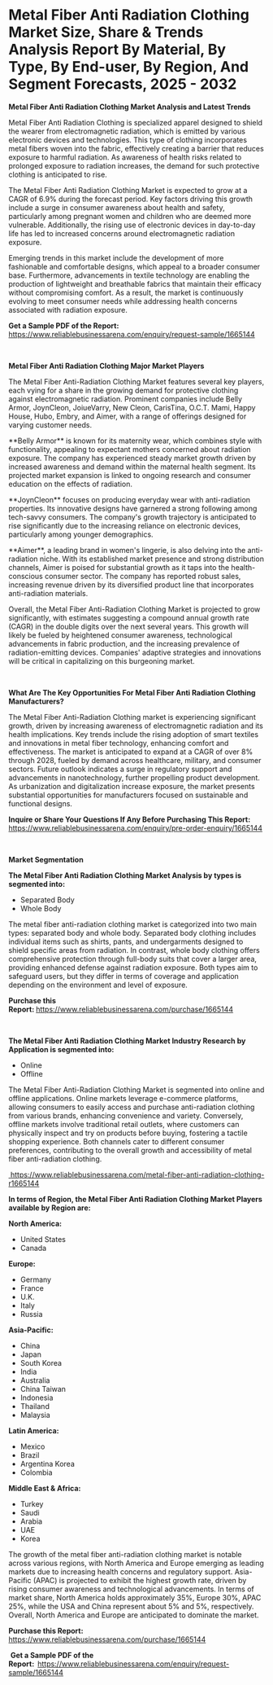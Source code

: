 <p><h1>Metal Fiber Anti Radiation Clothing Market Size, Share & Trends Analysis Report By Material, By Type, By End-user, By Region, And Segment Forecasts, 2025 - 2032</h1></p><p><strong>Metal Fiber Anti Radiation Clothing Market Analysis and Latest Trends</strong></p>
<p><p>Metal Fiber Anti Radiation Clothing is specialized apparel designed to shield the wearer from electromagnetic radiation, which is emitted by various electronic devices and technologies. This type of clothing incorporates metal fibers woven into the fabric, effectively creating a barrier that reduces exposure to harmful radiation. As awareness of health risks related to prolonged exposure to radiation increases, the demand for such protective clothing is anticipated to rise.</p><p>The Metal Fiber Anti Radiation Clothing Market is expected to grow at a CAGR of 6.9% during the forecast period. Key factors driving this growth include a surge in consumer awareness about health and safety, particularly among pregnant women and children who are deemed more vulnerable. Additionally, the rising use of electronic devices in day-to-day life has led to increased concerns around electromagnetic radiation exposure.</p><p>Emerging trends in this market include the development of more fashionable and comfortable designs, which appeal to a broader consumer base. Furthermore, advancements in textile technology are enabling the production of lightweight and breathable fabrics that maintain their efficacy without compromising comfort. As a result, the market is continuously evolving to meet consumer needs while addressing health concerns associated with radiation exposure.</p></p>
<p><strong>Get a Sample PDF of the Report:&nbsp;</strong> <a href="https://www.reliablebusinessarena.com/enquiry/request-sample/1665144?utm_campaign=3582&utm_medium=2&utm_source=Github&utm_content=ia&utm_term=18042025&utm_id=metal-fiber-anti-radiation-clothing">https://www.reliablebusinessarena.com/enquiry/request-sample/1665144</a></p>
<p>&nbsp;</p>
<p><strong>Metal Fiber Anti Radiation Clothing Major Market Players</strong></p>
<p><p>The Metal Fiber Anti-Radiation Clothing Market features several key players, each vying for a share in the growing demand for protective clothing against electromagnetic radiation. Prominent companies include Belly Armor, JoynCleon, JoiueVarry, New Cleon, CarisTina, O.C.T. Mami, Happy House, Hubo, Embry, and Aimer, with a range of offerings designed for varying customer needs.</p><p>**Belly Armor** is known for its maternity wear, which combines style with functionality, appealing to expectant mothers concerned about radiation exposure. The company has experienced steady market growth driven by increased awareness and demand within the maternal health segment. Its projected market expansion is linked to ongoing research and consumer education on the effects of radiation.</p><p>**JoynCleon** focuses on producing everyday wear with anti-radiation properties. Its innovative designs have garnered a strong following among tech-savvy consumers. The company's growth trajectory is anticipated to rise significantly due to the increasing reliance on electronic devices, particularly among younger demographics.</p><p>**Aimer**, a leading brand in women's lingerie, is also delving into the anti-radiation niche. With its established market presence and strong distribution channels, Aimer is poised for substantial growth as it taps into the health-conscious consumer sector. The company has reported robust sales, increasing revenue driven by its diversified product line that incorporates anti-radiation materials.</p><p>Overall, the Metal Fiber Anti-Radiation Clothing Market is projected to grow significantly, with estimates suggesting a compound annual growth rate (CAGR) in the double digits over the next several years. This growth will likely be fueled by heightened consumer awareness, technological advancements in fabric production, and the increasing prevalence of radiation-emitting devices. Companies' adaptive strategies and innovations will be critical in capitalizing on this burgeoning market.</p></p>
<p>&nbsp;</p>
<p><strong>What Are The Key Opportunities For Metal Fiber Anti Radiation Clothing Manufacturers?</strong></p>
<p><p>The Metal Fiber Anti-Radiation Clothing market is experiencing significant growth, driven by increasing awareness of electromagnetic radiation and its health implications. Key trends include the rising adoption of smart textiles and innovations in metal fiber technology, enhancing comfort and effectiveness. The market is anticipated to expand at a CAGR of over 8% through 2028, fueled by demand across healthcare, military, and consumer sectors. Future outlook indicates a surge in regulatory support and advancements in nanotechnology, further propelling product development. As urbanization and digitalization increase exposure, the market presents substantial opportunities for manufacturers focused on sustainable and functional designs.</p></p>
<p><strong>Inquire or Share Your Questions If Any Before Purchasing This Report:</strong> <a href="https://www.reliablebusinessarena.com/enquiry/pre-order-enquiry/1665144?utm_campaign=3582&utm_medium=2&utm_source=Github&utm_content=ia&utm_term=18042025&utm_id=metal-fiber-anti-radiation-clothing">https://www.reliablebusinessarena.com/enquiry/pre-order-enquiry/1665144</a></p>
<p>&nbsp;</p>
<p><strong>Market Segmentation</strong></p>
<p><strong>The Metal Fiber Anti Radiation Clothing Market Analysis by types is segmented into:</strong></p>
<p><ul><li>Separated Body</li><li>Whole Body</li></ul></p>
<p><p>The metal fiber anti-radiation clothing market is categorized into two main types: separated body and whole body. Separated body clothing includes individual items such as shirts, pants, and undergarments designed to shield specific areas from radiation. In contrast, whole body clothing offers comprehensive protection through full-body suits that cover a larger area, providing enhanced defense against radiation exposure. Both types aim to safeguard users, but they differ in terms of coverage and application depending on the environment and level of exposure.</p></p>
<p><strong>Purchase this Report:&nbsp;</strong><a href="https://www.reliablebusinessarena.com/purchase/1665144?utm_campaign=3582&utm_medium=2&utm_source=Github&utm_content=ia&utm_term=18042025&utm_id=metal-fiber-anti-radiation-clothing">https://www.reliablebusinessarena.com/purchase/1665144</a></p>
<p>&nbsp;</p>
<p><strong>The Metal Fiber Anti Radiation Clothing Market Industry Research by Application is segmented into:</strong></p>
<p><ul><li>Online</li><li>Offline</li></ul></p>
<p><p>The Metal Fiber Anti-Radiation Clothing Market is segmented into online and offline applications. Online markets leverage e-commerce platforms, allowing consumers to easily access and purchase anti-radiation clothing from various brands, enhancing convenience and variety. Conversely, offline markets involve traditional retail outlets, where customers can physically inspect and try on products before buying, fostering a tactile shopping experience. Both channels cater to different consumer preferences, contributing to the overall growth and accessibility of metal fiber anti-radiation clothing.</p></p>
<p><a href="https://www.reliablebusinessarena.com/metal-fiber-anti-radiation-clothing-r1665144?utm_campaign=3582&utm_medium=2&utm_source=Github&utm_content=ia&utm_term=18042025&utm_id=metal-fiber-anti-radiation-clothing">&nbsp;https://www.reliablebusinessarena.com/metal-fiber-anti-radiation-clothing-r1665144</a></p>
<p><strong>In terms of Region, the Metal Fiber Anti Radiation Clothing Market Players available by Region are:</strong></p>
<p>
    <p> <strong> North America: </strong>
        <ul>
            <li>United States</li>
            <li>Canada</li>
        </ul>
        </p> 
    <p> <strong> Europe: </strong>
        <ul>
            <li>Germany</li>
            <li>France</li>
            <li>U.K.</li>
            <li>Italy</li>
            <li>Russia</li>
        </ul>
        </p> 
    <p> <strong> Asia-Pacific: </strong>
        <ul>
            <li>China</li>
            <li>Japan</li>
            <li>South Korea</li>
            <li>India</li>
            <li>Australia</li>
            <li>China Taiwan</li>
            <li>Indonesia</li>
            <li>Thailand</li>
            <li>Malaysia</li>
        </ul>
        </p> 
    <p> <strong> Latin America: </strong>
        <ul>
            <li>Mexico</li>
            <li>Brazil</li>
            <li>Argentina Korea</li>
            <li>Colombia</li>
        </ul>
        </p> 
    <p> <strong> Middle East & Africa: </strong>
        <ul>
            <li>Turkey</li>
            <li>Saudi</li>
            <li>Arabia</li>
            <li>UAE</li>
            <li>Korea</li>
        </ul>
    </p>
    </p>
<p><p>The growth of the metal fiber anti-radiation clothing market is notable across various regions, with North America and Europe emerging as leading markets due to increasing health concerns and regulatory support. Asia-Pacific (APAC) is projected to exhibit the highest growth rate, driven by rising consumer awareness and technological advancements. In terms of market share, North America holds approximately 35%, Europe 30%, APAC 25%, while the USA and China represent about 5% and 5%, respectively. Overall, North America and Europe are anticipated to dominate the market.</p></p>
<p><strong>Purchase this Report: </strong><a href="https://www.reliablebusinessarena.com/purchase/1665144?utm_campaign=3582&utm_medium=2&utm_source=Github&utm_content=ia&utm_term=18042025&utm_id=metal-fiber-anti-radiation-clothing">https://www.reliablebusinessarena.com/purchase/1665144</a></p>
<p>&nbsp;<strong>Get a Sample PDF of the Report:&nbsp;&nbsp;</strong><a href="https://www.reliablebusinessarena.com/enquiry/request-sample/1665144?utm_campaign=3582&utm_medium=2&utm_source=Github&utm_content=ia&utm_term=18042025&utm_id=metal-fiber-anti-radiation-clothing">https://www.reliablebusinessarena.com/enquiry/request-sample/1665144</a></p>
<p><strong></strong></p>
<p><p></p><p></p><p></p></p>